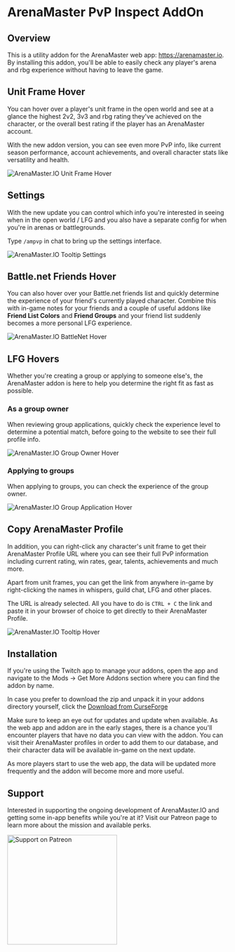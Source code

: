 # ArenaMaster PvP Inspect AddOn

## Overview

This is a utility addon for the ArenaMaster web app: <a href="https://arenamaster.io" target="_blank" rel="noopener">https://arenamaster.io</a>. By installing this addon, you'll be able to easily check any player's arena and rbg experience without having to leave the game.

## Unit Frame Hover

You can hover over a player's unit frame in the open world and see at a glance the highest 2v2, 3v3 and rbg rating they've achieved on the character, or the overall best rating if the player has an ArenaMaster account.

With the new addon version, you can see even more PvP info, like current season performance, account achievements, and overall character stats like versatility and health.

![ArenaMaster.IO Unit Frame Hover](https://arenamaster.s3.eu-central-1.amazonaws.com/addon/NewTooltip.png "ArenaMaster.IO Tooltip Hover")

## Settings

With the new update you can control which info you're interested in seeing when in the open world / LFG and you also have a separate config for when you're in arenas or battlegrounds.

Type `/ampvp` in chat to bring up the settings interface.

![ArenaMaster.IO Tooltip Settings](https://arenamaster.s3.eu-central-1.amazonaws.com/addon/TooltipSettings.png "ArenaMaster.IO Tooltip Settings")

## Battle&#46;net Friends Hover

You can also hover over your Battle&#46;net friends list and quickly determine the experience of your friend's currently played character. Combine this with in-game notes for your friends and a couple of useful addons like **Friend List Colors** and **Friend Groups** and your friend list suddenly becomes a more personal LFG experience.

![ArenaMaster.IO BattleNet Hover](https://arenamaster.s3.eu-central-1.amazonaws.com/addon/BattleNetHoverTooltip.png "ArenaMaster.IO BattleNet Hover")

## LFG Hovers

Whether you're creating a group or applying to someone else's, the ArenaMaster addon is here to help you determine the right fit as fast as possible.

### As a group owner

When reviewing group applications, quickly check the experience level to determine a potential match, before going to the website to see their full profile info.

![ArenaMaster.IO Group Owner Hover](https://arenamaster.s3.eu-central-1.amazonaws.com/addon/LFGGroupOwner.png "ArenaMaster.IO Group Owner Hover")

### Applying to groups

When applying to groups, you can check the experience of the group owner.

![ArenaMaster.IO Group Application Hover](https://arenamaster.s3.eu-central-1.amazonaws.com/addon/LFGHoverTooltip.png "ArenaMaster.IO Group Application Hover")

## Copy ArenaMaster Profile

In addition, you can right-click any character's unit frame to get their ArenaMaster Profile URL where you can see their full PvP information including current rating, win rates, gear, talents, achievements and much more.

Apart from unit frames, you can get the link from anywhere in-game by right-clicking the names in whispers, guild chat, LFG and other places.

The URL is already selected. All you have to do is `CTRL + C` the link and paste it in your browser of choice to get directly to their ArenaMaster Profile.

![ArenaMaster.IO Tooltip Hover](https://arenamaster.s3.eu-central-1.amazonaws.com/addon/InspectProfileLinkTooltip.png "ArenaMaster.IO Tooltip Hover")

## Installation

If you're using the Twitch app to manage your addons, open the app and navigate to the Mods -> Get More Addons section where you can find the addon by name.

In case you prefer to download the zip and unpack it in your addons directory yourself, click the <a href="https://www.curseforge.com/wow/addons/arenamaster/download" target="_blank" rel="noopener">Download from CurseForge</a>

Make sure to keep an eye out for updates and update when available. As the web app and addon are in the early stages, there is a chance you'll encounter players that have no data you can view with the addon. You can visit their ArenaMaster profiles in order to add them to our database, and their character data will be available in-game on the next update.

As more players start to use the web app, the data will be updated more frequently and the addon will become more and more useful.

## Support

Interested in supporting the ongoing development of ArenaMaster.IO and getting some in-app benefits while you're at it? Visit our Patreon page to learn more about the mission and available perks.

<a href="https://www.patreon.com/arenamaster" target="_blank" rel="noopener">
  <img src="https://arenamaster.s3.eu-central-1.amazonaws.com/addon/patreon-btn.png" alt="Support on Patreon" width="250">
</a>

